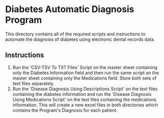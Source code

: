 # Diabetes Automatic Diagnosis Program
This directory contains all of the required scripts and instructions to automate the diagnosis of diabetes using electronic dental records data.

## Instructions
1) Run the 'CSV-TSV To TXT Files' Script on the master sheet containing only the Diabetes Information field and then run the same script on the master sheet containing only the Medications field. Store both sets of text files separately. 
2) Run the 'Disease Diagnosis Using Descriptions Script' on the text files containing the diabetes information and run the 'Disease Diagnosis Using Medications Script' on the text files containing the medications information. This will create a new excel files in both directories which contains the Program's Diagnosis for each patient.
